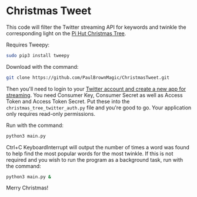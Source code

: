 # Christmas Tweet

This code will filter the Twitter streaming API for keywords and twinkle the corresponding 
light on the [Pi Hut Christmas Tree](https://thepihut.com/products/3d-xmas-tree-for-raspberry-pi).

Requires Tweepy:

```sh
sudo pip3 install tweepy
```

Download with the command:

```sh
git clone https://github.com/PaulBrownMagic/ChristmasTweet.git
```
Then you'll need to login to your [Twitter account and create a new app for streaming](https://apps.twitter.com/). You need Consumer Key, Consumer Secret as well as Access Token and Access Token Secret. Put these into the `christmas_tree_twitter_auth.py` file and you're good to go. Your application only requires read-only permissions.

Run with the command:

```sh
python3 main.py
```

Ctrl+C KeyboardInterrupt will output the number of times a word was found to help find the
most popular words for the most twinkle. If this is not required and you wish to run the 
program as a background task, run with the command:

```sh
python3 main.py &
```

Merry Christmas!
